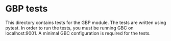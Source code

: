 # GBP tests

This directory contains tests for the GBP module. The tests are written using pytest. In order to run the tests, you must be running
GBC on localhost:9001. A minimal GBC configuration is required for the tests.